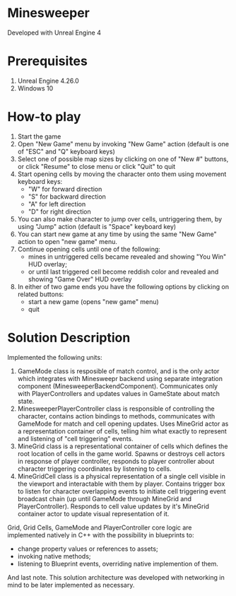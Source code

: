 # Minesweeper

Developed with Unreal Engine 4

# Prerequisites

1. Unreal Engine 4.26.0
2. Windows 10

# How-to play

1. Start the game
2. Open "New Game" menu by invoking "New Game" action (default is one of "ESC" and "Q" keyboard keys)
3. Select one of possible map sizes by clicking on one of "New #" buttons, or click "Resume" to close menu or click "Quit" to quit
4. Start opening cells by moving the character onto them using movement keyboard keys:
    - "W" for forward direction
    - "S" for backward direction
    - "A" for left direction
    - "D" for right direction
5. You can also make character to jump over cells, untriggering them, by using "Jump" action (default is "Space" keyboard key)
6. You can start new game at any time by using the same "New Game" action to open "new game" menu.
7. Continue opening cells until one of the following:
    - mines in untriggered cells became revealed and showing "You Win" HUD overlay;
    - or until last triggered cell become reddish color and revealed and showing "Game Over" HUD overlay
8. In either of two game ends you have the following options by clicking on related buttons:
    - start a new game (opens "new game" menu)
    - quit

# Solution Description
    
Implemented the following units:
1. GameMode class is resposible of match control, and is the only actor which integrates with Minesweepr backend using separate integration component (MinesweeperBackendComponent). Communicates only with PlayerControllers and updates values in GameState about match state.
2. MinesweeperPlayerController class is responsible of controlling the character, contains action bindings to methods, communicates with GameMode for match and cell opening updates. Uses MineGrid actor as a representation container of cells, telling him what exactly to represent and listening of "cell triggering" events.
3. MineGrid class is a representational container of cells which defines the root location of cells in the game world. Spawns or destroys cell actors in response of player controller, responds to player controller about character triggering coordinates by listening to cells.
4. MineGridCell class is a physical representation of a single cell visible in the viewport and interactable with them by player. Contains trigger box to listen for character overlapping events to initiate cell triggering event broadcast chain (up until GameMode through MineGrid and PlayerController). Responds to cell value updates by it's MineGrid container actor to update visual representation of it.

Grid, Grid Cells, GameMode and PlayerController core logic are implemented natively in C++ with the possibility in blueprints to:
- change property values or references to assets;
- invoking native methods;
- listening to Blueprint events, overriding native implemention of them.
    
And last note. This solution architecture was developed with networking in mind to be later implemented as necessary.
